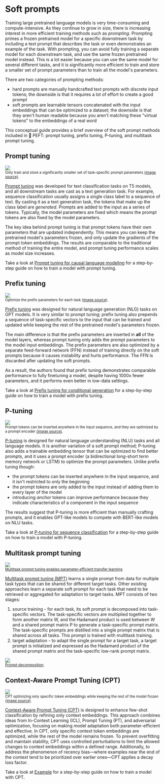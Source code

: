 <!--⚠️ Note that this file is in Markdown but contain specific syntax for our doc-builder (similar to MDX) that may not be
rendered properly in your Markdown viewer.
-->

# Soft prompts

Training large pretrained language models is very time-consuming and compute-intensive. As they continue to grow in size, there is increasing interest in more efficient training methods such as *prompting*. Prompting primes a frozen pretrained model for a specific downstream task by including a text prompt that describes the task or even demonstrates an example of the task. With prompting, you can avoid fully training a separate model for each downstream task, and use the same frozen pretrained model instead. This is a lot easier because you can use the same model for several different tasks, and it is significantly more efficient to train and store a smaller set of prompt parameters than to train all the model's parameters.

There are two categories of prompting methods:

- hard prompts are manually handcrafted text prompts with discrete input tokens; the downside is that it requires a lot of effort to create a good prompt
- soft prompts are learnable tensors concatenated with the input embeddings that can be optimized to a dataset; the downside is that they aren't human readable because you aren't matching these "virtual tokens" to the embeddings of a real word

This conceptual guide provides a brief overview of the soft prompt methods included in 🤗 PEFT: prompt tuning, prefix tuning, P-tuning, and multitask prompt tuning.

## Prompt tuning

<div class="flex justify-center">
    <img src="https://huggingface.co/datasets/huggingface/documentation-images/resolve/main/peft/prompt-tuning.png"/>
</div>
<small>Only train and store a significantly smaller set of task-specific prompt parameters <a href="https://hf.co/papers/2104.08691">(image source)</a>.</small>

[Prompt tuning](https://hf.co/papers/2104.08691) was developed for text classification tasks on T5 models, and all downstream tasks are cast as a text generation task. For example, sequence classification usually assigns a single class label to a sequence of text. By casting it as a text generation task, the tokens that make up the class label are *generated*. Prompts are added to the input as a series of tokens. Typically, the model parameters are fixed which means the prompt tokens are also fixed by the model parameters.

The key idea behind prompt tuning is that prompt tokens have their own parameters that are updated independently. This means you can keep the pretrained model's parameters frozen, and only update the gradients of the prompt token embeddings. The results are comparable to the traditional method of training the entire model, and prompt tuning performance scales as model size increases.

Take a look at [Prompt tuning for causal language modeling](../task_guides/clm-prompt-tuning) for a step-by-step guide on how to train a model with prompt tuning.

## Prefix tuning

<div class="flex justify-center">
    <img src="https://huggingface.co/datasets/huggingface/documentation-images/resolve/main/peft/prefix-tuning.png"/>
</div>
<small>Optimize the prefix parameters for each task <a href="https://hf.co/papers/2101.00190">(image source)</a>.</small>

[Prefix tuning](https://hf.co/papers/2101.00190) was designed for natural language generation (NLG) tasks on GPT models. It is very similar to prompt tuning; prefix tuning also prepends a sequence of task-specific vectors to the input that can be trained and updated while keeping the rest of the pretrained model's parameters frozen. 

The main difference is that the prefix parameters are inserted in **all** of the model layers, whereas prompt tuning only adds the prompt parameters to the model input embeddings. The prefix parameters are also optimized by a separate feed-forward network (FFN) instead of training directly on the soft prompts because it causes instability and hurts performance. The FFN is discarded after updating the soft prompts.

As a result, the authors found that prefix tuning demonstrates comparable performance to fully finetuning a model, despite having 1000x fewer parameters, and it performs even better in low-data settings.

Take a look at [Prefix tuning for conditional generation](../task_guides/seq2seq-prefix-tuning) for a step-by-step guide on how to train a model with prefix tuning.

## P-tuning

<div class="flex justify-center">
    <img src="https://huggingface.co/datasets/huggingface/documentation-images/resolve/main/peft/p-tuning.png"/>
</div>
<small>Prompt tokens can be inserted anywhere in the input sequence, and they are optimized by a prompt encoder <a href="https://hf.co/papers/2103.10385">(image source)</a>.</small>

[P-tuning](https://hf.co/papers/2103.10385) is designed for natural language understanding (NLU) tasks and all language models. 
It is another variation of a soft prompt method; P-tuning also adds a trainable embedding tensor that can be optimized to find better prompts, and it uses a prompt encoder (a bidirectional long-short term memory network or LSTM) to optimize the prompt parameters. Unlike prefix tuning though:

- the prompt tokens can be inserted anywhere in the input sequence, and it isn't restricted to only the beginning
- the prompt tokens are only added to the input instead of adding them to every layer of the model
- introducing *anchor* tokens can improve performance because they indicate characteristics of a component in the input sequence

The results suggest that P-tuning is more efficient than manually crafting prompts, and it enables GPT-like models to compete with BERT-like models on NLU tasks.

Take a look at [P-tuning for sequence classification](../task_guides/ptuning-seq-classification) for a step-by-step guide on how to train a model with P-tuning.

## Multitask prompt tuning

<div class="flex justify-center">
    <img src="https://huggingface.co/datasets/huggingface/documentation-images/resolve/main/peft/mpt.png"/>
</div>
<small><a href="https://hf.co/papers/2303.02861">Multitask prompt tuning enables parameter-efficient transfer learning</a>.</small>

[Multitask prompt tuning (MPT)](https://hf.co/papers/2303.02861) learns a single prompt from data for multiple task types that can be shared for different target tasks. Other existing approaches learn a separate soft prompt for each task that need to be retrieved or aggregated for adaptation to target tasks. MPT consists of two stages:

1. source training - for each task, its soft prompt is decomposed into task-specific vectors. The task-specific vectors are multiplied together to form another matrix W, and the Hadamard product is used between W and a shared prompt matrix P to generate a task-specific prompt matrix. The task-specific prompts are distilled into a single prompt matrix that is shared across all tasks. This prompt is trained with multitask training.
2. target adaptation - to adapt the single prompt for a target task, a target prompt is initialized and expressed as the Hadamard product of the shared prompt matrix and the task-specific low-rank prompt matrix.

<div class="flex justify-center">
    <img src="https://huggingface.co/datasets/huggingface/documentation-images/resolve/main/peft/mpt-decomposition.png"/>
</div>
<small><a href="https://hf.co/papers/2103.10385">Prompt decomposition</a>.</small>


## Context-Aware Prompt Tuning (CPT)

<div class="flex justify-center">
    <img src="https://huggingface.co/datasets/huggingface/documentation-images/resolve/main/peft/cpt.png"/>
</div>
<small>CPT optimizing only specific token embeddings while keeping the rest of the model frozen <a href="https://huggingface.co/papers/2410.17222">(image source)</a>.</small>

[Context-Aware Prompt Tuning (CPT)](https://huggingface.co/papers/2410.17222) is designed to enhance few-shot classification by refining only context embeddings. 
This approach combines ideas from In-Context Learning (ICL), Prompt Tuning (PT), and adversarial optimization, focusing on making model adaptation both parameter-efficient and effective.
In CPT, only specific context token embeddings are optimized, while the rest of the model remains frozen. 
To prevent overfitting and maintain stability, CPT uses controlled perturbations to limit the allowed changes to context embeddings within a defined range. 
Additionally, to address the phenomenon of recency bias—where examples near the end of the context tend to be prioritized over earlier ones—CPT applies a decay loss factor.

Take a look at [Example](https://github.com/huggingface/peft/blob/main/examples/cpt_finetuning/README.md) for a step-by-step guide on how to train a model with CPT.
